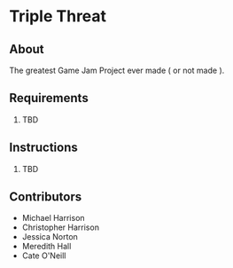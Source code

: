# Triple Threat
## About
The greatest Game Jam Project ever made ( or not made ).

## Requirements
1. TBD

## Instructions
1. TBD

## Contributors
* Michael Harrison
* Christopher Harrison
* Jessica Norton
* Meredith Hall
* Cate O'Neill